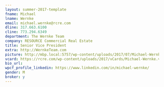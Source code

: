 ```yaml
---
layout: summer-2017-template 
fname: Michael
lname: Wernke
email: michael.wernke@rcre.com
dline: 317.663.6100
cline: 773.294.6349
department: The Wernke Team
company: RESOURCE Commercial Real Estate
title: Senior Vice President
extra: http://WernkeTeam.com
picture: http://mbp.local:5757/wp-content/uploads/2017/07/Michael-Wernke-Circle-Colorx600.jpg
vcard: https://rcre.com/wp-content/uploads/2017/vCards/Michael-Wernke.vcf
bio_url: 
wpcf_profile_linkedin: https://www.linkedin.com/in/michael-wernke/
gender: M
broker: y
---
```

